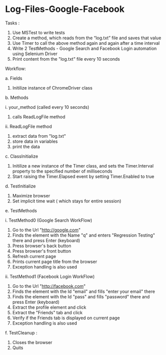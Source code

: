 # Log-Files-Google-Facebook

Tasks : 

1) Use MSTest to write tests 
2) Create a method, which reads from the “log.txt” file and saves that value
3) Use Timer to call the above method again and again after a time interval
4) Write 2 TestMethods - Google Search and Facebook Login automation using Selenium Driver
5) Print content from the "log.txt" file every 10 seconds

Workflow:

a. Fields
1) Initilize instance of ChromeDriver class

b. Methods

i. your_method (called every 10 seconds)
1) calls ReadLogFile method

ii. ReadLogFile method
1) extract data from "log.txt"
2) store data in variables 
3) print the data

c. ClassInitialize
1) Initilize a new instance of the Timer class, and sets the Timer.Interval property to the specified number of milliseconds
2) Start raising the Timer.Elapsed event by setting Timer.Enabled to true

d. TestInitialize 
1) Maximize browser
2) Set implicit time wait ( which stays for entire session)

e. TestMethods 

i. TestMethod0 (Google Search WorkFlow) 
1) Go to the Url "http://google.com"
2) Finds the element with the Name "q" and enters "Regression Testing" there and press Enter (keyboard)
3) Press browser's back button
4) Press browser's front button                  
5) Refresh current page
6) Prints current page title from the browser
7) Exception handling is also used

ii. TestMethod1 (Facebook Login WorkFlow) 
1) Go to the Url "http://facebook.com"
2) Finds the element with the Id "email" and fills "enter your email" there
3) Finds the element with the Id "pass" and fills "password" there and press Enter (keyboard)
4) Extract the profile element and click            
5) Extract the "Friends" tab and click 
6) Verify if the Friends tab is displayed on current page
7) Exception handling is also used

f. TestCleanup : 
1) Closes the browser
2) Quits
